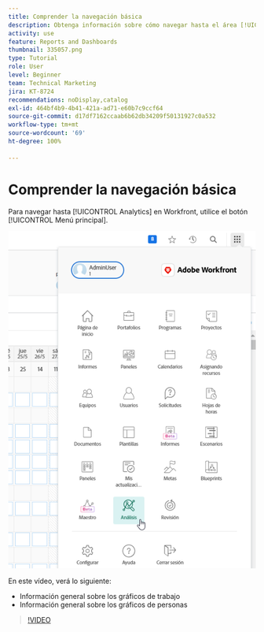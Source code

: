 ```yaml
---
title: Comprender la navegación básica
description: Obtenga información sobre cómo navegar hasta el área [!UICONTROL Analytics] y vea una descripción general de los gráficos de trabajo y los gráficos de personas en Workfront.
activity: use
feature: Reports and Dashboards
thumbnail: 335057.png
type: Tutorial
role: User
level: Beginner
team: Technical Marketing
jira: KT-8724
recommendations: noDisplay,catalog
exl-id: 464bf4b9-4b41-421a-ad71-e60b7c9ccf64
source-git-commit: d17df7162ccaab6b62db34209f50131927c0a532
workflow-type: tm+mt
source-wordcount: '69'
ht-degree: 100%

---
```


# Comprender la navegación básica

Para navegar hasta [!UICONTROL Analytics] en Workfront, utilice el botón [!UICONTROL Menú principal].

![Una imagen de cómo encontrar la función [!UICONTROL Analytics] en Workfront [!UICONTROL menú principal]](assets/Navigate-NWE.png)

En este vídeo, verá lo siguiente:

* Información general sobre los gráficos de trabajo
* Información general sobre los gráficos de personas

>[!VIDEO](https://video.tv.adobe.com/v/3436390/?quality=12&learn=on&enablevpops&captions=spa)
